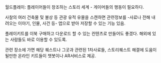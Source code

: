 ---
---

월드플레이: 플레이어들이 창조하는 스토리 세계 - 게이머들의 행동이 필요하다.

사찰의 여러 건축물 및 불상 등 관광 유적 유물을 스캔하면 관련정보를 -사료나 전해 내려오는 이야기, 인물, 사건 등- 앱으로 받아 저장할 수 있는 기능 있음.

플레이키트를 이북 구매하고 다운로드 할 수 있는 컨텐츠로 만들어도 좋겠다. 해외에 있는 사람들도 바로 이용할 수 있도록.

관련 장소에 가면 해당 퀘스트나 그곳과 관련된 1차사료들, 스토리퀘스트 해결에 도움이 될만한 온라인 키트들이 챗봇이나 AR서비스로 제공.
